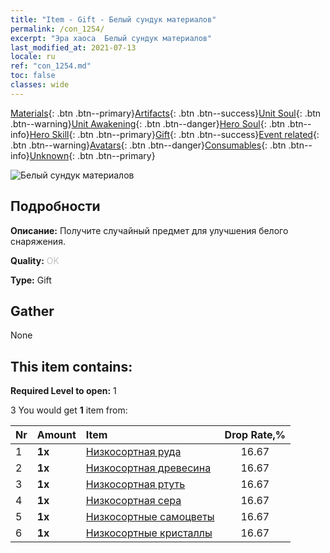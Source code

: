 ```yaml
---
title: "Item - Gift - Белый сундук материалов"
permalink: /con_1254/
excerpt: "Эра хаоса  Белый сундук материалов"
last_modified_at: 2021-07-13
locale: ru
ref: "con_1254.md"
toc: false
classes: wide
---
```

 [Materials](/ItemsRU/){: .btn .btn--primary}[Artifacts](/ItemsRU/Artifacts/){: .btn .btn--success}[Unit Soul](/ItemsRU/UnitSoul/){: .btn .btn--warning}[Unit Awakening](/ItemsRU/UnitAwakening/){: .btn .btn--danger}[Hero Soul](/ItemsRU/HeroSoul/){: .btn .btn--info}[Hero Skill](/ItemsRU/HeroSkill/){: .btn .btn--primary}[Gift](/ItemsRU/Gift/){: .btn .btn--success}[Event related](/ItemsRU/Events/){: .btn .btn--warning}[Avatars](/ItemsRU/Avatars/){: .btn .btn--danger}[Consumables](/ItemsRU/Consumables/){: .btn .btn--info}[Unknown](/ItemsRU/Unknown/){: .btn .btn--primary}

 ![Белый сундук материалов](/images/t/i_304002.png)

## Подробности
 **Описание:** Получите случайный предмет для улучшения белого снаряжения.

 **Quality:** <span style="color: #C0C0C0">OK</span>

 **Type:** Gift

## Gather

  None

## This item contains:

 **Required Level to open:** 1

 3 You would get **1** item  from:

  | Nr | Amount |     Item    | Drop Rate,% |
  |:---|:-------|:------------|:---------:|
  | 1 |  **1x** | [Низкосортная руда](/ItemsRU/mat_1/) | 16.67 | 
  | 2 |  **1x** | [Низкосортная древесина](/ItemsRU/mat_1/) | 16.67 | 
  | 3 |  **1x** | [Низкосортная ртуть](/ItemsRU/mat_2/) | 16.67 | 
  | 4 |  **1x** | [Низкосортная сера](/ItemsRU/mat_3/) | 16.67 | 
  | 5 |  **1x** | [Низкосортные самоцветы](/ItemsRU/mat_4/) | 16.67 | 
  | 6 |  **1x** | [Низкосортные кристаллы](/ItemsRU/mat_5/) | 16.67 | 
